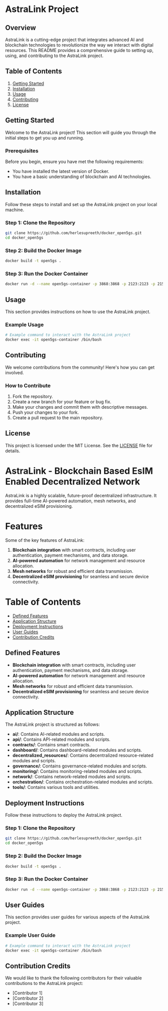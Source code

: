 # AstraLink Project

## Overview
AstraLink is a cutting-edge project that integrates advanced AI and blockchain technologies to revolutionize the way we interact with digital resources. This README provides a comprehensive guide to setting up, using, and contributing to the AstraLink project.

## Table of Contents
1. [Getting Started](#getting-started)
2. [Installation](#installation)
3. [Usage](#usage)
4. [Contributing](#contributing)
5. [License](#license)

## Getting Started
Welcome to the AstraLink project! This section will guide you through the initial steps to get you up and running.

### Prerequisites
Before you begin, ensure you have met the following requirements:
- You have installed the latest version of Docker.
- You have a basic understanding of blockchain and AI technologies.

## Installation
Follow these steps to install and set up the AstraLink project on your local machine.

### Step 1: Clone the Repository
```bash
git clone https://github.com/herlesupreeth/docker_open5gs.git
cd docker_open5gs
```

### Step 2: Build the Docker Image
```bash
docker build -t open5gs .
```

### Step 3: Run the Docker Container
```bash
docker run -d --name open5gs-container -p 3868:3868 -p 2123:2123 -p 2152:2152 -p 8805:8805 -p 9080:9080 -p 9487:9487 open5gs
```

## Usage
This section provides instructions on how to use the AstraLink project.

### Example Usage
```bash
# Example command to interact with the AstraLink project
docker exec -it open5gs-container /bin/bash
```

## Contributing
We welcome contributions from the community! Here's how you can get involved.

### How to Contribute
1. Fork the repository.
2. Create a new branch for your feature or bug fix.
3. Make your changes and commit them with descriptive messages.
4. Push your changes to your fork.
5. Create a pull request to the main repository.

## License
This project is licensed under the MIT License. See the [LICENSE](LICENSE) file for details.

# AstraLink - Blockchain Based EsIM Enabled Decentralized Network
AstraLink is a highly scalable, future-proof decentralized infrastructure. It provides full-time AI-powered automation, mesh networks, and decentralized eSIM provisioning.

# Features
Some of the key features of AstraLink:

1. **Blockchain integration** with smart contracts, including user authentication, payment mechanisms, and data storage.
2. **AI-powered automation** for network management and resource allocation.
3. **Mesh networks** for robust and efficient data transmission.
4. **Decentralized eSIM provisioning** for seamless and secure device connectivity.

# Table of Contents
- [Defined Features](#defined-features)
- [Application Structure](#application-structure)
- [Deployment Instructions](#deployment-instructions)
- [User Guides](#user-guides)
- [Contribution Credits](#contribution-credits)

## Defined Features
- **Blockchain integration** with smart contracts, including user authentication, payment mechanisms, and data storage.
- **AI-powered automation** for network management and resource allocation.
- **Mesh networks** for robust and efficient data transmission.
- **Decentralized eSIM provisioning** for seamless and secure device connectivity.

## Application Structure
The AstraLink project is structured as follows:

- **ai/**: Contains AI-related modules and scripts.
- **api/**: Contains API-related modules and scripts.
- **contracts/**: Contains smart contracts.
- **dashboard/**: Contains dashboard-related modules and scripts.
- **decentralized_resources/**: Contains decentralized resource-related modules and scripts.
- **governance/**: Contains governance-related modules and scripts.
- **monitoring/**: Contains monitoring-related modules and scripts.
- **network/**: Contains network-related modules and scripts.
- **orchestration/**: Contains orchestration-related modules and scripts.
- **tools/**: Contains various tools and utilities.

## Deployment Instructions
Follow these instructions to deploy the AstraLink project.

### Step 1: Clone the Repository
```bash
git clone https://github.com/herlesupreeth/docker_open5gs.git
cd docker_open5gs
```

### Step 2: Build the Docker Image
```bash
docker build -t open5gs .
```

### Step 3: Run the Docker Container
```bash
docker run -d --name open5gs-container -p 3868:3868 -p 2123:2123 -p 2152:2152 -p 8805:8805 -p 9080:9080 -p 9487:9487 open5gs
```

## User Guides
This section provides user guides for various aspects of the AstraLink project.

### Example User Guide
```bash
# Example command to interact with the AstraLink project
docker exec -it open5gs-container /bin/bash
```

## Contribution Credits
We would like to thank the following contributors for their valuable contributions to the AstraLink project:

- [Contributor 1]
- [Contributor 2]
- [Contributor 3]
